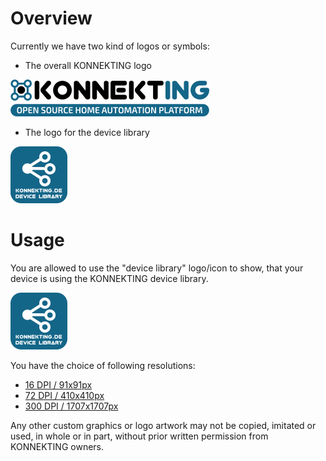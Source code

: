# Overview

Currently we have two kind of logos or symbols:

* The overall KONNEKTING logo

![KONNEKTING Logo](KONNEKTING-Logo.png "KONNEKTING Logo")

* The logo for the device library

![KONNEKTING Device Library Logo](Symbol-DeviceLibrary_v1.0_16DPI.png "KONNEKTING Device Library Logo")

# Usage

You are allowed to use the "device library" logo/icon to show, that your device is using the KONNEKTING device library. 

![KONNEKTING Device Library Logo](Symbol-DeviceLibrary_v1.0_16DPI.png "KONNEKTING Device Library Logo")

You have the choice of following resolutions:

* [16 DPI / 91x91px](Symbol-DeviceLibrary_v1.0_16DPI.png)
* [72 DPI / 410x410px](Symbol-DeviceLibrary_v1.0_72DPI.png)
* [300 DPI / 1707x1707px](Symbol-DeviceLibrary_v1.0_300DPI.png)

Any other custom graphics or logo artwork may not be copied, imitated or used, in whole or in part, without prior written permission from KONNEKTING owners.
